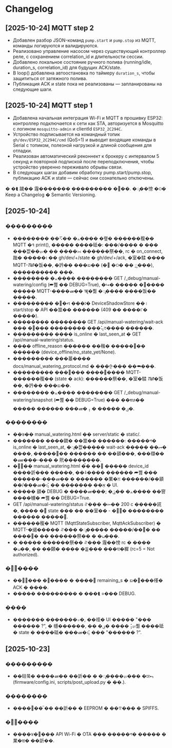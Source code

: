 # Changelog

## [2025-10-24] MQTT step 2

- Добавлен разбор JSON-команд `pump.start` и `pump.stop` из MQTT, команды логируются и валидируются.
- Реализовано управление насосом через существующий контроллер реле, с сохранением correlation_id и длительности сессии.
- Добавлено локальное состояние ручного полива (running/idle, duration_s, correlation_id) для будущих ACK/state.
- В loop() добавлена автоостановка по таймеру `duration_s`, чтобы защититься от затяжного полива.
- Публикация ACK и state пока не реализованы — запланированы на следующие шаги.

## [2025-10-24] MQTT step 1

- Добавлена начальная интеграция Wi-Fi и MQTT в прошивку ESP32: контроллер подключается к сети как STA, авторизуется в Mosquitto с логином `mosquitto-admin` и clientId `ESP32_2C294C`.
- Устройство подписывается на командный топик `gh/dev/ESP32_2C294C/cmd` (QoS=1) и выводит входящие команды в Serial с топиком, полезной нагрузкой и длиной сообщения для отладки.
- Реализован автоматический реконнект к брокеру с интервалом 5 секунд и повторной подпиской после переподключения, чтобы устройство уверенно переживало обрывы связи.
- В следующих шагах добавим обработку pump.start/pump.stop, публикацию ACK и state — сейчас они сознательно отключены.

� �⮬ 䠩�� 䨪������� ��������� �஥��. �ᯮ��㥬 �ଠ� Keep a Changelog � Semantic Versioning.

## [2025-10-24]

### ���������
  - �������� ��⠫�� �⫠���� �뢮� ������稪�� MQTT �१ print(), ����� ����砥�: ���/���� � ��� ���짮��⥫� �� ����⪥ ������祭��, rc � on_connect, 䠪� �����᪨ �� gh/dev/+/state � gh/dev/+/ack, �室�騥 ���� MQTT-ᮮ�饭��, �訡�� ���ᨭ�� (�᫨ �ଠ� �� ᮢ���), ���������� ���.
  - �������� �⫠���� �������� GET /_debug/manual-watering/config (⮫쪮 �� DEBUG=True), �⮡� ����� �஢���� ����� MQTT-����ன�� ॠ�쭮 �ᯮ���� ����饭�� �����.
- ��������� �஢�ન ���ﭨ� DeviceShadowStore ��। start/stop � API ��筮�� ������ (409 �� ����୮� �����).
- �������� �������� GET /api/manual-watering/wait-ack ��� ���� �������� ���⢥ত���� ������.
- ��������� ���� is_online � last_seen_at � GET /api/manual-watering/status.
- ���� offline_reason ������ ��稭� �����஢�� ������ (device_offline/no_state_yet/None).
- ��������� ���㬥���� docs/manual_watering_protocol.md � ���ᠭ��� ��⮪���.
- ��������� ���஡��� ����஢���� MQTT-������稪�� (state � ack): ������祭��, �室�騥 ᮮ�饭��, �訡�� ���ᨭ��.
- �������� �⫠���� �������� GET /_debug/manual-watering/snapshot (⮫쪮 �� DEBUG=True) ��� ��ᬮ�� ����� ������ ���ன�⢠ � ����� �ࢥ�.

### ��������
- ��७�� manual_watering.html �� server/static � static/.
- ������� ����䥩� ��筮�� ������: �����প� is_online � last_seen_at, �ᯮ�짮����� wait-ack ����� ��⮣� ����,
  �����஢�� ������ �� ��䫠���, ���襭�� �ண���-��� � 㢥��������.
- ��࠭�� manual_watering.html �ࠧ� ��᫥ ����� device_id ����訢��� �����, ��⨢���� ������ ⮫쪮 ��� ������-���ன��
  � ������ �業�ਨ ������/��䫠��/���ன�⢮ �� ������� ��אַ � UI.
- ����� 䫠� DEBUG � ����ன���; �ࢨ�� �⫠���� ��窨 ����㯭� ⮫쪮 �� DEBUG=True.
- GET /api/manual-watering/status ⥯��� �⤠�� 200 c �����誮�, ���� �᫨ state ��� �� ��室�� - �஭⥭� �������� ������ �����⭮.
- ������稪� MQTT (MqttStateSubscriber, MqttAckSubscriber) � MQTT-�㡫����� ⥯��� �ᯮ����� �����/��஫� �� ����஥� �� ������祭�� � �ப���.
- � ����� ������祭�� ⥯��� 䨪��㥬 rc � ���� �ப��, �� ��頥� ���� �⪠��� ���ਧ�樨 (rc=5 = Not authorized).

### ��ࠢ����
- ���࠭��� �஡���� � ����⮬ remaining_s � ᨭ�஭���樥� ACK � ����.
- ����� ��������� � ���⮬ ०��� DEBUG.

### ����
- ������� �������⨪�, ��祬� UI ����� "��� ������ ?", � 㡥������, �� �ࢥ� ����⢨⥫쭮 ����砥� state � ����砥� ���ன�⢮ ��� "������ ?".

## [2025-10-23]

### ���������
- ��砫쭠� ����ன�� ��訢�� � �ᯮ����⥫��� �ਯ⮢ (firmware/config.ini, scripts/post_upload.py � ��.).

### ��������
- ����஥�� ࠡ�� ��訢�� � EEPROM � ��⥣��� � SPIFFS.

### ��ࠢ����
- ����४�஢��� API Wi-Fi � OTA ��� �����প� ����� �業�ਥ� ��訢��.
